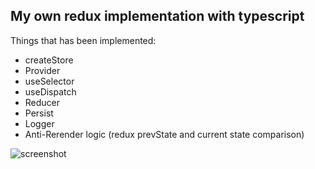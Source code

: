 ## My own redux implementation with typescript

Things that has been implemented:

- createStore
- Provider
- useSelector
- useDispatch
- Reducer
- Persist
- Logger
- Anti-Rerender logic (redux prevState and current state comparison)

![screenshot](https://i.imgur.com/JZnIqvR.png)
